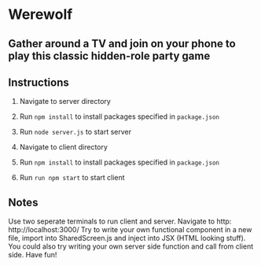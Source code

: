 # Werewolf
## Gather around a TV and join on your phone to play this classic hidden-role party game

## Instructions

1. Navigate to server directory
2. Run `npm install` to install packages specified in `package.json`
3. Run `node server.js` to start server

1. Navigate to client directory
2. Run `npm install` to install packages specified in `package.json`
3. Run `run npm start` to start client

## Notes

Use two seperate terminals to run client and server.
Navigate to http: http://localhost:3000/
Try to write your own functional component in a new file, 
import into SharedScreen.js and inject into JSX (HTML looking stuff).
You could also try writing your own server side function and call from client side.
Have fun!

